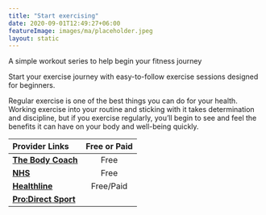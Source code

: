 ```yaml
---
title: "Start exercising"
date: 2020-09-01T12:49:27+06:00
featureImage: images/ma/placeholder.jpeg
layout: static
---
```


A simple workout series to help begin your fitness journey

Start your exercise journey with easy-to-follow exercise sessions designed for beginners.

Regular exercise is one of the best things you can do for your health. Working exercise into your routine and sticking with it takes determination and discipline, but if you exercise regularly, you’ll begin to see and feel the benefits it can have on your body and well-being quickly.

| Provider Links      | Free or Paid  |  
| :-----------          | :--------------:      |  
| [**The Body Coach**](https://www.youtube.com/channel/UCAxW1XT0iEJo0TYlRfn6rYQ) | Free | 
| [**NHS**](https://www.nhs.uk/better-health/get-active/) | Free | 
| [**Healthline**](https://www.healthline.com/nutrition/how-to-start-exercising#TOC_TITLE_HDR_4) | Free/Paid | 
| [**Pro:Direct Sport**](https://www.prodirectsport.com/running/) |  | 
  

<br/><br/>






